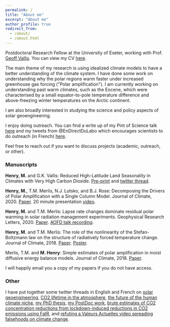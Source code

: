 ```yaml
---
permalink: /
title: "About me"
excerpt: "About me"
author_profile: true
redirect_from: 
  - /about/
  - /about.html
---
```


Postdoctoral Research Fellow at the University of Exeter, working with Prof. [Geoff Vallis](http://empslocal.ex.ac.uk/people/staff/gv219/). You can view my CV [here](https://matthewjhenry.github.io/CV_Henry.pdf).

The main theme of my research is using idealized climate models to have a better understanding of the climate system. I have done some work on understanding why the polar regions warm faster under increased greenhouse gas forcing ("Polar amplification"). I am currently working on understanding past warm climates, such as the Eocene, which were characterised by a small equator-to-pole temperature difference and above-freezing winter temperatures on the Arctic continent.

I am also broadly interested in studying the science and policy aspects of solar geoengineering.

I enjoy doing outreach. You can find a write up of my Pint of Science talk [here](https://matthewjhenry.github.io/posts/2019/05/PoS-Talk/) and my tweets from @EnDirectDuLabo which encourages scientists to do outreach (in French) [here](https://twitter.com/search?q=from%3AEnDirectDuLabo%20since%3A2020-04-13%20until%3A2020-04-19&src=typed_query).

Feel free to reach out if you want to discuss projects (academic, outreach, or other).


### Manuscripts

**Henry, M.** and G.K. Vallis: Reduced High-Latitude Land Seasonality in Climates with Very High Carbon Dioxide. [Pre-print](https://eartharxiv.org/repository/view/2064/) and [twitter thread](https://twitter.com/mattjohenry/status/1359523196819628033).

**Henry, M.**, T.M. Merlis, N.J. Lutsko, and B.J. Rose: Decomposing the Drivers of Polar Amplification with a Single Column Model. Journal of Climate, 2020. [Paper](https://doi.org/10.1175/JCLI-D-20-0178.1). 20 minute presentation [video](https://www.youtube.com/watch?v=Z3LjvFSqOwo).

**Henry, M.** and T.M. Merlis: Lapse rate changes dominate residual polar warming in solar radiation management experiments. Geophysical Research Letters, 2020. [Paper](https://doi.org/10.1029/2020GL087929). <a href='https://www.youtube.com/watch?v=SnsH-4Nca9A'>AOFD talk recording</a>.

**Henry, M.** and T.M. Merlis: The role of the nonlinearity of the Stefan-Boltzmann law on the structure of radiatively forced temperature change. Journal of Climate, 2018. [Paper](https://doi.org/10.1175/JCLI-D-17-0603.1). <a href='http://meteo.mcgill.ca/~mhenry/files/poster_henry_0617.pdf'>Poster</a>.

Merlis, T.M. and **M. Henry**: Simple estimates of polar amplification in moist diffusive energy balance models. Journal of Climate, 2018. [Paper](https://doi.org/10.1175/JCLI-D-17-0578.1).

I will happily email you a copy of my papers if you do not have access.

### Other

I have put together some twitter threads in English and French on [solar geoengineering](https://twitter.com/mattjohenry/status/1208079869013307393), [CO2 lifetime in the atmosphere](https://twitter.com/mattjohenry/status/1298992761018802176), [the future of the human climate niche](https://twitter.com/mattjohenry/status/1258060124817678336), [my PhD thesis](https://twitter.com/EnDirectDuLabo/status/1249624495641571331), [my PostDoc work](https://twitter.com/EnDirectDuLabo/status/1250044374374907909), [brute estimates of CO2 concentration reductions from lockdown-induced reductions in CO2 emissions using FaIR](https://twitter.com/mattjohenry/status/1248669347209453568), and [refuting a Valeurs Actuelles video spreading falsehoods on climate change](https://twitter.com/mattjohenry/status/1154849664635736064).
